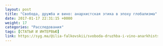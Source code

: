 ```yaml
---
layout: post
title: "Свобода, дружба и вино: анархистская этика в эпоху глобализма"
date: 2017-01-17 22:31:15 +0000
weight: 17
categories: "Расследования"
tags: [СТАТЬИ И ИНТЕРВЬЮ]
link: https://syg.ma/@ilia-falkovskii/svoboda-druzhba-i-vino-anarkhistskaia-etika-v-epokhu-globalizma
---
```

